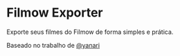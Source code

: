 # Filmow Exporter

Exporte seus filmes do Filmow de forma simples e prática.

Baseado no trabalho de [@yanari](https://github.com/yanari/filmow_to_letterboxd)